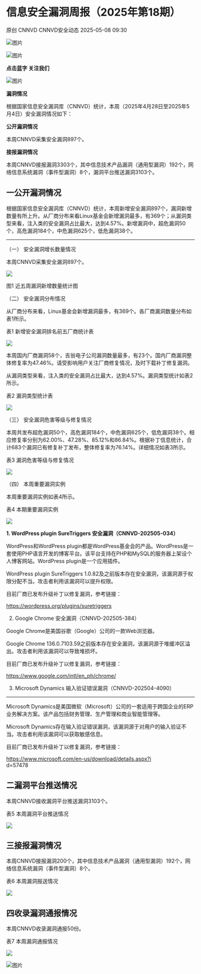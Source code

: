 #  信息安全漏洞周报（2025年第18期）   
原创 CNNVD  CNNVD安全动态   2025-05-08 09:30  
  
![图片](https://mmbiz.qpic.cn/mmbiz_gif/g1thw9GoocfpeKv1eicF4icEx1vUX4LQ1JjlMnGl5z2XiaAQGZdFulYs0vsE3icB8RUiawPqDSb5lvm8G0drb7iaw7sQ/640?wx_fmt=gif&from=appmsg "")  
  
![图片](https://mmbiz.qpic.cn/mmbiz_gif/g1thw9GoocfpeKv1eicF4icEx1vUX4LQ1Js3VkKswpUtkoDWibZ1YQl1lIdcctfqePCcSPEdc38SnhJGdqGJUFx9w/640?wx_fmt=gif&from=appmsg "")  
  
**点击蓝字 关注我们**  
  
![图片](https://mmbiz.qpic.cn/mmbiz_gif/g1thw9GoocfpeKv1eicF4icEx1vUX4LQ1Js3VkKswpUtkoDWibZ1YQl1lIdcctfqePCcSPEdc38SnhJGdqGJUFx9w/640?wx_fmt=gif&from=appmsg "")  
  
  
**漏洞情况**  
  
根据国家信息安全漏洞库（CNNVD）统计，本周（2025年4月28日至2025年5月4日）安全漏洞情况如下：  
  
**公开漏洞情况**  
  
本周CNNVD采集安全漏洞897个。  
  
**接报漏洞情况**  
  
本周CNNVD接报漏洞3303个，其中信息技术产品漏洞（通用型漏洞）192个，网络信息系统漏洞（事件型漏洞）8个，漏洞平台推送漏洞3103个。  
  
## 一公开漏洞情况  
  
  
根据国家信息安全漏洞库（CNNVD）统计，本周新增安全漏洞897个，漏洞新增数量有所上升。从厂商分布来看Linux基金会新增漏洞最多，有369个；从漏洞类型来看，注入类的安全漏洞占比最大，达到4.57%。新增漏洞中，超危漏洞50个，高危漏洞184个，中危漏洞625个，低危漏洞38个。  
  
****  
（一） 安全漏洞增长数量情况  
  
  
  
本周CNNVD采集安全漏洞897个。  
  
![](https://mmbiz.qpic.cn/mmbiz_jpg/g1thw9Goocch6EjeNy8vDGic5h6HbSe8oMorqVUiayO7iajfu3eqjmP2u9ib3bUcakyNgNpUvibWibGAbKdDZN0nVVfA/640?wx_fmt=other&from=appmsg "")  
  
图1 近五周漏洞新增数量统计图  
  
（二） 安全漏洞分布情况  
  
  
  
从厂商分布来看，Linux基金会新增漏洞最多，有369个。各厂商漏洞数量分布如表1所示。  
  
表1 新增安全漏洞排名前五厂商统计表  
  
![](https://mmbiz.qpic.cn/mmbiz_png/g1thw9Goocch6EjeNy8vDGic5h6HbSe8oPoZEBrm32Wm0e7ZrPeWfsIJJCukibNiaaPQcz3tTwKR80Ric04yuzs2cQ/640?wx_fmt=png&from=appmsg "")  
  
本周国内厂商漏洞58个，吉翁电子公司漏洞数量最多，有23个。国内厂商漏洞整体修复率为47.46%。请受影响用户关注厂商修复情况，及时下载补丁修复漏洞。  
  
从漏洞类型来看，注入类的安全漏洞占比最大，达到4.57%。漏洞类型统计如表2所示。  
  
表2 漏洞类型统计表  
  
![](https://mmbiz.qpic.cn/mmbiz_png/g1thw9Goocch6EjeNy8vDGic5h6HbSe8ok8VTF6wzUa35eBTrJuc31hmClNAeGA4O7Yzy1ia0Euib8kdn9PPibzdFA/640?wx_fmt=png&from=appmsg "")  
  
（三） 安全漏洞危害等级与修复情况  
  
  
  
本周共发布超危漏洞50个，高危漏洞184个，中危漏洞625个，低危漏洞38个。相应修复率分别为62.00%、47.28%、85.12%和86.84%。根据补丁信息统计，合计683个漏洞已有修复补丁发布，整体修复率为76.14%。详细情况如表3所示。  
  
表3 漏洞危害等级与修复情况  
  
![](https://mmbiz.qpic.cn/mmbiz_png/g1thw9Goocch6EjeNy8vDGic5h6HbSe8oNCAxh3sST4K26gDaCBrZVJEoXrxN7gFcKPVn2BdPibhpm54SfZ3ibEeg/640?wx_fmt=png&from=appmsg "")  
  
（四） 本周重要漏洞实例  
  
  
  
本周重要漏洞实例如表4所示。  
  
表4 本期重要漏洞实例  
  
![](https://mmbiz.qpic.cn/mmbiz_png/g1thw9Goocch6EjeNy8vDGic5h6HbSe8oBLfy7zrDQ9Q5bU3COmDTwuB6EA0vOnVNMfwI9BzwNVMEI9G3YIxxEA/640?wx_fmt=png&from=appmsg "")  
  
**1. WordPress plugin SureTriggers 安全漏洞（CNNVD-202505-034）**  
  
WordPress和WordPress plugin都是WordPress基金会的产品。WordPress是一套使用PHP语言开发的博客平台。该平台支持在PHP和MySQL的服务器上架设个人博客网站。WordPress plugin是一个应用插件。  
  
WordPress plugin SureTriggers 1.0.82及之前版本存在安全漏洞，该漏洞源于权限分配不当。攻击者利用该漏洞可以提升权限。  
  
目前厂商已发布升级补丁以修复漏洞，参考链接：  
  
https://wordpress.org/plugins/suretriggers  
  
2. Google Chrome 安全漏洞（CNNVD-202505-384）  
  
Google Chrome是美国谷歌（Google）公司的一款Web浏览器。  
  
Google Chrome 136.0.7103.59之前版本存在安全漏洞，该漏洞源于堆缓冲区溢出。攻击者利用该漏洞可以导致堆损坏。  
  
目前厂商已发布升级补丁以修复漏洞，参考链接：  
  
https://www.google.com/intl/en_ph/chrome/  
  
3. Microsoft Dynamics 输入验证错误漏洞（CNNVD-202504-4090）  
  
****  
Microsoft Dynamics是美国微软（Microsoft）公司的一套适用于跨国企业的ERP业务解决方案。该产品包括财务管理、生产管理和商业智能管理等。  
  
Microsoft Dynamics存在输入验证错误漏洞，该漏洞源于对用户的输入验证不当。攻击者利用该漏洞可以获取敏感信息。  
  
目前厂商已发布升级补丁以修复漏洞，参考链接：  
  
https://www.microsoft.com/en-us/download/details.aspx?i  
d=57478  
  
## 二漏洞平台推送情况  
  
  
本周CNNVD接收漏洞平台推送漏洞3103个。  
  
表5 本周漏洞平台推送情况  
  
![](https://mmbiz.qpic.cn/mmbiz_png/g1thw9Goocch6EjeNy8vDGic5h6HbSe8oA9cyOBnRhsjDyNgKvkUbBnibPD58eOz5Riaq9RJBEr7KbxticPQld5d3Q/640?wx_fmt=png&from=appmsg "")  
  
## 三接报漏洞情况  
  
  
本周CNNVD接报漏洞200个，其中信息技术产品漏洞（通用型漏洞）192个，网络信息系统漏洞（事件型漏洞）8个。  
  
表6 本周漏洞报送情况  
  
![](https://mmbiz.qpic.cn/mmbiz_png/g1thw9Goocch6EjeNy8vDGic5h6HbSe8oBIYHDl9rXXibKySiahwojbntGRZB33icZU7iaSbxpibsBeaCYsLUTGvKc2g/640?wx_fmt=png&from=appmsg "")  
  
## 四收录漏洞通报情况  
  
  
本周CNNVD收录漏洞通报50份。  
  
表7 本周漏洞通报情况  
  
![](https://mmbiz.qpic.cn/mmbiz_png/g1thw9Goocch6EjeNy8vDGic5h6HbSe8oSm2TZ3YdfYicb3tVv8cO9SVYh4v88U6Pbgcb7Aic7ricvR3bZqSibRcOtA/640?wx_fmt=png&from=appmsg "")  
  
![图片](https://mmbiz.qpic.cn/mmbiz_gif/g1thw9GoocfpeKv1eicF4icEx1vUX4LQ1JMd8aMOqNkic25xydKvYcCVEsHXvm506icfXiaFep4AfohjraUj3F2jMfg/640?wx_fmt=gif&from=appmsg "")  
  
  
